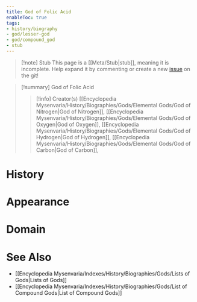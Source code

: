 ```yaml
---
title: God of Folic Acid
enableToc: true
tags:
- history/biography
- god/lesser-god
- god/compound_god
- stub
---
```


> [!note] Stub
> This page is a [[Meta/Stub|stub]], meaning it is incomplete. Help expand it by commenting or create a new [issue](https://github.com/RagtimeGal/quartz--encyclopedia-mysenvaria/issues/new/choose) on the git!


> [!summary] God of Folic Acid
> > [!info] Creator(s)
> > [[Encyclopedia Mysenvaria/History/Biographies/Gods/Elemental Gods/God of Nitrogen|God of Nitrogen]], [[Encyclopedia Mysenvaria/History/Biographies/Gods/Elemental Gods/God of Oxygen|God of Oxygen]], [[Encyclopedia Mysenvaria/History/Biographies/Gods/Elemental Gods/God of Hydrogen|God of Hydrogen]], [[Encyclopedia Mysenvaria/History/Biographies/Gods/Elemental Gods/God of Carbon|God of Carbon]], 

# History

# Appearance

# Domain

# See Also
- [[Encyclopedia Mysenvaria/Indexes/History/Biographies/Gods/Lists of Gods|Lists of Gods]]
- [[Encyclopedia Mysenvaria/Indexes/History/Biographies/Gods/List of Compound Gods|List of Compound Gods]]